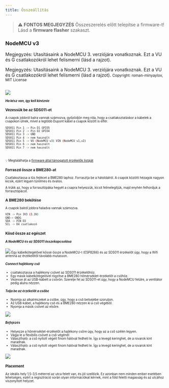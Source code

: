 ```yaml
---
title: Összeállítás
---
```


> ⚠️ **FONTOS MEGJEGYZÉS**
Összeszerelés előtt telepítse a firmware-t!
Lásd a __firmware flasher__ szakaszt.

### NodeMCU v3
Megjegyzés: Utasításaink a NodeMCU 3. verziójára vonatkoznak. Ezt a VU és G csatlakozókról lehet felismerni (lásd a rajzot).

Megjegyzés: Utasításaink a NodeMCU 3. verziójára vonatkoznak. Ezt a VU és G csatlakozókról lehet felismerni (lásd a rajzot).
<small>Copyright: roman-minyaylov, MIT License<small>


<img src="../docs/airrohr/nodemcu-v3-bme280.jpeg" style="margin-top: 1em" loading="lazy"/>

##### Ha kész van, így kell kinéznie


### Vezessük be az SDS011-et
A csapok jobbról balra vannak számozva, győződjön meg róla, hogy a csatlakoztatáskor a kábelek a csapokon ülnek, mivel a legtöbb Dupont kábel a csapok között is elfér.
```bash
SDS011 Pin 1 -> Pin D1 GPIO5
SDS011 Pin 2 -> Pin D2 GPIO4
SDS011 Pin 3 -> GND
SDS011 Pin 4 -> nem használt
SDS011 Pin 5 -> VU (NodeMCU v3) VIN (NodeMCU v1,v2)
SDS011 Pin 6 -> nem használt
SDS011 Pin 7 -> nem használt
```

<br>

💡 Megtalálhatja a [firmware által támogatott érzékelők listáját](https://github.com/opendata-stuttgart/sensors-software/blob/master/airrohr-firmware/Readme.md)

### Forraszd össze a BME280-at

Csatlakoztassa a tűs fejlécet a BME280 laphoz. Forrasztja be a hátoldalról. A csapok közötti hézagok nagyon kicsik, ezért legyen türelmes és óvatos.

A trükk az, hogy a forrasztópáka hegyét a csapra helyezzük, kicsit felmelegítjük, majd enyhén felhordjuk a forrasztópácot.



### A BME280 bekötése
A csapok balról jobbra haladva vannak számozva.
```bash
VIN -> Pin 3V3 (3.3V)
GND-> GNDG
SDA -> PIN D3
SCL -> D4 csatlakozó
```

### Kösd össze az egészet

 ##### A NodeMCU és az SDS011 összekapcsolása
<img src="../docs/airrohr/tie-air-quality-sensor-together.jpeg" loading="lazy"/>
Egy kábelkötegelővel kösse össze a NodeMCU-t (ESP8266) és az SDS011 érzékelőt úgy, hogy a Wifi antenna az érzékelőtől távolabb mutasson.

 ##### Connect hajlékony cső
* csatlakoztassa a hajlékony csövet az SDS011 érzékelőhöz.
* Egy másik kábelkötegelővel rögzítse a BME280 hőmérséklet-érzékelőt a csőhöz.
* Vezesse át az USB-kábelt a csövön. Szerelje fel az SDS011-et úgy, hogy a NodeMCU felülre, a ventilátor pedig alulra nézzen.

 ##### Tolja be az érzékelőt a csőbe
* Nyomja az alkatrészeket a csőbe, úgy, hogy a cső belsejébe szoruljon.
* Az USB-kábel, a hajlékony cső és a BME280 nézzen ki a cső végéből.
* Nyomja a másik csövet az elsőre.

<img src="../docs/airrohr/sds011-jammed-into-tube.jpeg" loading="lazy"/>

##### Befejezés
* Helyezze a hőmérséklet-érzékelőt a hajlékony csőre úgy, hogy az a cső szélén legyen.
* Vágja le a flexibilis csövet a cső végénél
* Választható: a cső nyitott végeit finom hálóval fedheti le. Így a levegő keringhet, de a rovarok kint maradnak.
* Választható: a cső nyitott végeit finom hálóval fedheti le. Így a levegő keringhet, de a rovarok kint maradnak.
<img src="../docs/airrohr/position-bme280.jpeg" loading="lazy"/>

### Placement
Az ideális hely 1,5-3,5 méterrel az utca felett van, és jól szellőzik. Ez azonban nem minden ember esetében lehetséges, ezért a regisztráció során olyan információkat kérnek, mint a föld feletti magasság és az utcához viszonyított helyzet.

